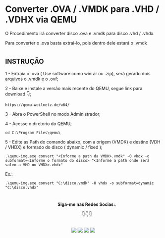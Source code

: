 # Converter .OVA / .VMDK para .VHD / .VDHX via QEMU 

O Procedimento irá converter disco .ova e .vmdk para disco .vhd / .vhdx. 

Para converter o .ova basta extrai-lo, pois dentro dele estará o .vmdk
#

## INSTRUÇÃO

1 - Extraia o .ova ( Use software como winrar ou .zip), será gerado dois arquivos o .vmdk e o .ovf; 

2 - Baixe e instale a versão mais recente do QEMU, segue link para download 👇; 
 
    https://qemu.weilnetz.de/w64/

3 - Abra o PowerShell no modo Administrador;
       
4 - Acesse o diretorio do QEMU;
   
    cd C:\Program Files\qemu\

5 - Edite as Path do comando abaixo, com a origem (VMDK) e destino (VDH / VHDX) e formado do disco ( dynamic / fixed ); 
        
    .\qemu-img.exe convert "<Informe a path da VMDK>.vmdk" -O vhdx -o subformat=<Informe o formato do disco> "<Informe a path onde será salvo a VHD ou VHDX>.vhdx"
       
   Ex.: 

    .\qemu-img.exe convert "C:\disco.vmdk" -O vhdx -o subformat=dynamic "C:\disco.vhdx" 

#

<ul align="center"> 
  <p><b>Siga-me nas Redes Socias:</b>.</p>

  <p>👇👇👇</p>
</ul>  
  
 ##
<div align="center"> 
  <a href = "https://acesso8.blogspot.com/"><img src="https://i.imgur.com/T01dNPP.png" target="_blank"></a>
  <a href="http://www.youtube.com/channel/UCh6CzOE6aWxy_5RYG4To88g?sub_confirmation=1" target="_blank"><img src="https://i.imgur.com/Hp8VxZO.png" target="_blank"></a>
  <a href="https://twitter.com/8Acesso" target="_blank"><img src="https://i.imgur.com/NQZ8fjf.png" target="_blank"></a>
  <a href="https://www.linkedin.com/in/eduardo-rodrigues-da-silva-78895a25/" target="_blank"><img src="https://i.imgur.com/FRMLFvm.png" target="_blank"></a>
</div>
